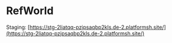 # RefWorld

Staging: [https://stg-2liatqq-pzjpsaqbp2kls.de-2.platformsh.site/](https://stg-2liatqq-pzjpsaqbp2kls.de-2.platformsh.site/)
